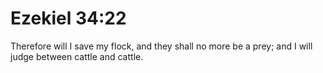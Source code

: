 # Ezekiel 34:22

Therefore will I save my flock, and they shall no more be a prey; and I will judge between cattle and cattle.